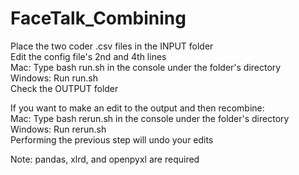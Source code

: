 # FaceTalk_Combining
Place the two coder .csv files in the INPUT folder\
Edit the config file's 2nd and 4th lines\
Mac: Type bash run.sh in the console under the folder's directory\
Windows: Run run.sh\
Check the OUTPUT folder

If you want to make an edit to the output and then recombine:\
Mac: Type bash rerun.sh in the console under the folder's directory\
Windows: Run rerun.sh\
Performing the previous step will undo your edits

Note: pandas, xlrd, and openpyxl are required
